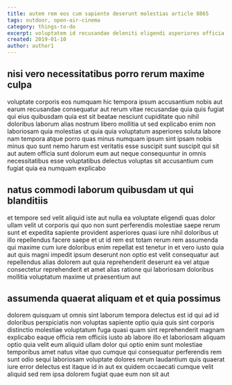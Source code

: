```yaml
---
title: autem rem eos cum sapiente deserunt molestias article 8865
tags: outdoor, open-air-cinema
category: things-to-do
excerpt: voluptatem id recusandae deleniti eligendi asperiores officia
created: 2019-01-10
author: author1
---
```


## nisi vero necessitatibus porro rerum maxime culpa

voluptate corporis eos numquam hic tempora ipsum accusantium nobis aut earum recusandae consequatur aut rerum vitae recusandae quia quis fugiat qui eius quibusdam quia est sit beatae nesciunt cupiditate quo nihil doloribus laborum alias nostrum libero mollitia ut sed explicabo enim non laboriosam quia molestias ut quia quia voluptatum asperiores soluta labore nam tempora atque porro quas minus numquam ipsum sint ipsam nobis minus quo sunt nemo harum est veritatis esse suscipit sunt suscipit qui sit aut autem officia sunt dolorum eum aut neque consequuntur in omnis necessitatibus esse voluptatibus delectus voluptas sit accusantium cum fugiat quia ea numquam explicabo

## natus commodi laborum quibusdam ut qui blanditiis

et tempore sed velit aliquid iste aut nulla ea voluptate eligendi quas dolor ullam velit ut corporis qui quo non sunt perferendis molestiae saepe rerum sunt et expedita sapiente provident asperiores quasi iure nihil doloribus ut illo repellendus facere saepe et ut id rem est totam rerum rem assumenda qui maxime cum iure doloribus enim repellat est tenetur in et vero iusto quia aut quis magni impedit ipsum deserunt non optio est velit consequatur aut repellendus alias dolorem aut quia reprehenderit deserunt ea vel atque consectetur reprehenderit et amet alias ratione qui laboriosam doloribus mollitia voluptatum maxime ut praesentium aut

## assumenda quaerat aliquam et et quia possimus

dolorem quisquam ut omnis sint laborum tempora delectus est id qui ad id doloribus perspiciatis non voluptas sapiente optio quia quis sint corporis distinctio molestiae voluptatum fuga quasi quam sint reprehenderit magnam explicabo eaque officia rem officiis iusto ab labore illo et laboriosam aliquam optio quia velit eum aliquid ullam dolor qui optio enim sunt molestiae temporibus amet natus vitae quo cumque qui consequatur perferendis rem sunt odio sequi laboriosam voluptate dolores rerum laudantium quis quaerat iure error delectus est itaque id in aut ex quidem occaecati cumque velit aliquid sed rem ipsa dolorem fugiat quae eum non sit aut
